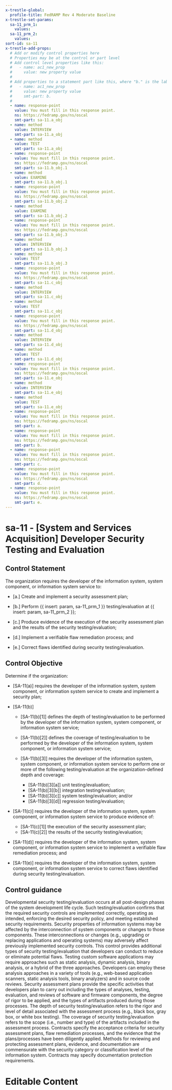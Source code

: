 ```yaml
---
x-trestle-global:
  profile-title: FedRAMP Rev 4 Moderate Baseline
x-trestle-set-params:
  sa-11_prm_1:
    values:
  sa-11_prm_2:
    values:
sort-id: sa-11
x-trestle-add-props:
  # Add or modify control properties here
  # Properties may be at the control or part level
  # Add control level properties like this:
  #   - name: ac1_new_prop
  #     value: new property value
  #
  # Add properties to a statement part like this, where "b." is the label of the target statement part
  #   - name: ac1_new_prop
  #     value: new property value
  #     smt-part: b.
  #
  - name: response-point
    value: You must fill in this response point.
    ns: https://fedramp.gov/ns/oscal
    smt-part: sa-11.a_obj
  - name: method
    value: INTERVIEW
    smt-part: sa-11.a_obj
  - name: method
    value: TEST
    smt-part: sa-11.a_obj
  - name: response-point
    value: You must fill in this response point.
    ns: https://fedramp.gov/ns/oscal
    smt-part: sa-11.b_obj.1
  - name: method
    value: EXAMINE
    smt-part: sa-11.b_obj.1
  - name: response-point
    value: You must fill in this response point.
    ns: https://fedramp.gov/ns/oscal
    smt-part: sa-11.b_obj.2
  - name: method
    value: EXAMINE
    smt-part: sa-11.b_obj.2
  - name: response-point
    value: You must fill in this response point.
    ns: https://fedramp.gov/ns/oscal
    smt-part: sa-11.b_obj.3
  - name: method
    value: INTERVIEW
    smt-part: sa-11.b_obj.3
  - name: method
    value: TEST
    smt-part: sa-11.b_obj.3
  - name: response-point
    value: You must fill in this response point.
    ns: https://fedramp.gov/ns/oscal
    smt-part: sa-11.c_obj
  - name: method
    value: INTERVIEW
    smt-part: sa-11.c_obj
  - name: method
    value: TEST
    smt-part: sa-11.c_obj
  - name: response-point
    value: You must fill in this response point.
    ns: https://fedramp.gov/ns/oscal
    smt-part: sa-11.d_obj
  - name: method
    value: INTERVIEW
    smt-part: sa-11.d_obj
  - name: method
    value: TEST
    smt-part: sa-11.d_obj
  - name: response-point
    value: You must fill in this response point.
    ns: https://fedramp.gov/ns/oscal
    smt-part: sa-11.e_obj
  - name: method
    value: INTERVIEW
    smt-part: sa-11.e_obj
  - name: method
    value: TEST
    smt-part: sa-11.e_obj
  - name: response-point
    value: You must fill in this response point.
    ns: https://fedramp.gov/ns/oscal
    smt-part: a.
  - name: response-point
    value: You must fill in this response point.
    ns: https://fedramp.gov/ns/oscal
    smt-part: b.
  - name: response-point
    value: You must fill in this response point.
    ns: https://fedramp.gov/ns/oscal
    smt-part: c.
  - name: response-point
    value: You must fill in this response point.
    ns: https://fedramp.gov/ns/oscal
    smt-part: d.
  - name: response-point
    value: You must fill in this response point.
    ns: https://fedramp.gov/ns/oscal
    smt-part: e.
---
```


# sa-11 - \[System and Services Acquisition\] Developer Security Testing and Evaluation

## Control Statement

The organization requires the developer of the information system, system component, or information system service to:

- \[a.\] Create and implement a security assessment plan;

- \[b.\] Perform {{ insert: param, sa-11_prm_1 }} testing/evaluation at {{ insert: param, sa-11_prm_2 }};

- \[c.\] Produce evidence of the execution of the security assessment plan and the results of the security testing/evaluation;

- \[d.\] Implement a verifiable flaw remediation process; and

- \[e.\] Correct flaws identified during security testing/evaluation.

## Control Objective

Determine if the organization:

- \[SA-11(a)\] requires the developer of the information system, system component, or information system service to create and implement a security plan;

- \[SA-11(b)\]

  - \[SA-11(b)[1]\] defines the depth of testing/evaluation to be performed by the developer of the information system, system component, or information system service;
  - \[SA-11(b)[2]\] defines the coverage of testing/evaluation to be performed by the developer of the information system, system component, or information system service;
  - \[SA-11(b)[3]\] requires the developer of the information system, system component, or information system service to perform one or more of the following testing/evaluation at the organization-defined depth and coverage:

    - \[SA-11(b)[3][a]\] unit testing/evaluation;
    - \[SA-11(b)[3][b]\] integration testing/evaluation;
    - \[SA-11(b)[3][c]\] system testing/evaluation; and/or
    - \[SA-11(b)[3][d]\] regression testing/evaluation;

- \[SA-11(c)\] requires the developer of the information system, system component, or information system service to produce evidence of:

  - \[SA-11(c)[1]\] the execution of the security assessment plan;
  - \[SA-11(c)[2]\] the results of the security testing/evaluation;

- \[SA-11(d)\] requires the developer of the information system, system component, or information system service to implement a verifiable flaw remediation process; and

- \[SA-11(e)\] requires the developer of the information system, system component, or information system service to correct flaws identified during security testing/evaluation.

## Control guidance

Developmental security testing/evaluation occurs at all post-design phases of the system development life cycle. Such testing/evaluation confirms that the required security controls are implemented correctly, operating as intended, enforcing the desired security policy, and meeting established security requirements. Security properties of information systems may be affected by the interconnection of system components or changes to those components. These interconnections or changes (e.g., upgrading or replacing applications and operating systems) may adversely affect previously implemented security controls. This control provides additional types of security testing/evaluation that developers can conduct to reduce or eliminate potential flaws. Testing custom software applications may require approaches such as static analysis, dynamic analysis, binary analysis, or a hybrid of the three approaches. Developers can employ these analysis approaches in a variety of tools (e.g., web-based application scanners, static analysis tools, binary analyzers) and in source code reviews. Security assessment plans provide the specific activities that developers plan to carry out including the types of analyses, testing, evaluation, and reviews of software and firmware components, the degree of rigor to be applied, and the types of artifacts produced during those processes. The depth of security testing/evaluation refers to the rigor and level of detail associated with the assessment process (e.g., black box, gray box, or white box testing). The coverage of security testing/evaluation refers to the scope (i.e., number and type) of the artifacts included in the assessment process. Contracts specify the acceptance criteria for security assessment plans, flaw remediation processes, and the evidence that the plans/processes have been diligently applied. Methods for reviewing and protecting assessment plans, evidence, and documentation are commensurate with the security category or classification level of the information system. Contracts may specify documentation protection requirements.

# Editable Content

<!-- Make additions and edits below -->
<!-- The above represents the contents of the control as received by the profile, prior to additions. -->
<!-- If the profile makes additions to the control, they will appear below. -->
<!-- The above markdown may not be edited but you may edit the content below, and/or introduce new additions to be made by the profile. -->
<!-- If there is a yaml header at the top, parameter values may be edited. Use --set-parameters to incorporate the changes during assembly. -->
<!-- The content here will then replace what is in the profile for this control, after running profile-assemble. -->
<!-- The added parts in the profile for this control are below.  You may edit them and/or add new ones. -->
<!-- Each addition must have a heading either of the form ## Control my_addition_name -->
<!-- or ## Part a. (where the a. refers to one of the control statement labels.) -->
<!-- "## Control" parts are new parts added after the statement part. -->
<!-- "## Part" parts are new parts added into the top-level statement part with that label. -->
<!-- Subparts may be added with nested hash levels of the form ### My Subpart Name -->
<!-- underneath the parent ## Control or ## Part being added -->
<!-- See https://ibm.github.io/compliance-trestle/tutorials/ssp_profile_catalog_authoring/ssp_profile_catalog_authoring for guidance. -->
